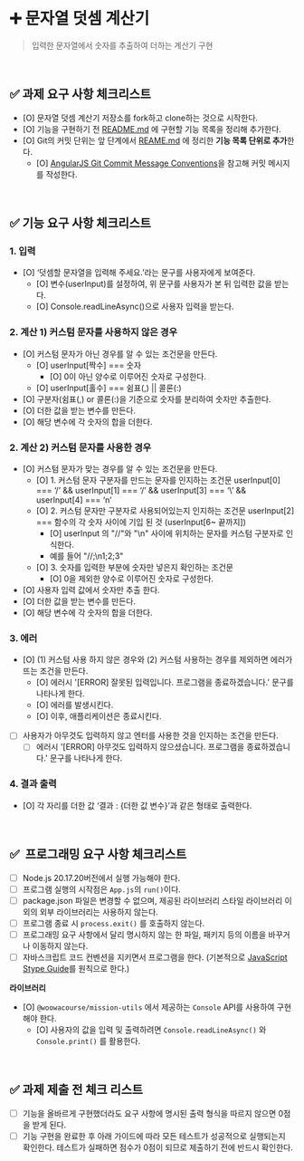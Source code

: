 # ➕ 문자열 덧셈 계산기
> 입력한 문자열에서 숫자를 추출하여 더하는 계산기 구현

<br/>

## ✅ 과제 요구 사항 체크리스트

- [O]  문자열 덧셈 계산기 저장소를 fork하고 clone하는 것으로 시작한다.
- [O]  기능을 구현하기 전 [README.md](http://README.md) 에 구현할 기능 목록을 정리해 추가한다.
- [O]  Git의 커밋 단위는 앞 단계에서 [REAME.md](http://REAME.md) 에 정리한 **기능 목록 단위로 추가**한다.
    - [O]  [AngularJS Git Commit Message Conventions](https://gist.github.com/stephenparish/9941e89d80e2bc58a153)을 참고해 커밋 메시지를 작성한다.

<br/>

## ✅ 기능 요구 사항 체크리스트

### 1. 입력

- [O]  ‘덧셈할 문자열을 입력해 주세요.’라는 문구를 사용자에게 보여준다.
    - [O]  변수(userInput)를 설정하여, 위 문구를 사용자가 본 뒤 입력한 값을 받는다.
    - [O]  Console.readLineAsync()으로 사용자 입력을 받는다.

### 2. 계산 1) 커스텀 문자를 사용하지 않은 경우

- [O]  커스텀 문자가 아닌 경우를 알 수 있는 조건문을 만든다.
    - [O]  userInput[짝수] === 숫자
        - [O] 0이 아닌 양수로 이루어진 숫자로 구성한다.  
    - [O]  userInput[홀수] === 쉼표(,) || 콜론(:)
- [O]  구분자(쉼표(,) or 콜론(:)을 기준으로 숫자를 분리하여 숫자만 추출한다.
- [O]  더한 값을 받는 변수를 만든다.
- [O]  해당 변수에 각 숫자의 합을 더한다.

### 2. 계산 2) 커스텀 문자를 사용한 경우

- [O]  커스텀 문자가 맞는 경우를 알 수 있는 조건문을 만든다.
    - [O]  1. 커스텀 문자 구분자를 만드는 문자를 인지하는 조건문
    userInput[0] === ‘/’ && 
    userInput[1] === ‘/’ && 
    userInput[3] === ‘\’ && 
    userInput[4] === ‘n’
    - [O]  2. 커스텀 문자만 구분자로 사용되어있는지 인지하는 조건문
    userInput[2] === 함수의 각 숫자 사이에 기입 된 것 (userInput[6~ 끝까지])
        - [O]  userInput 의 "//"와 "\n" 사이에 위치하는 문자를 커스텀 구분자로 인식한다.
        - 예를 들어 "//;\n1;2;3" 
    - [O] 3. 숫자를 입력한 부분에 숫자만 넣은지 확인하는 조건문
        - [O] 0을 제외한 양수로 이루어진 숫자로 구성한다.
- [O]  사용자 입력 값에서 숫자만 추출 한다.
- [O]  더한 값을 받는 변수를 만든다.
- [O]  해당 변수에 각 숫자의 합을 더한다.

### 3. 에러

- [O]  (1) 커스텀 사용 하지 않은 경우와 (2) 커스텀 사용하는 경우를 제외하면 에러가 뜨는 조건을 만든다.
    - [O]  에러시 '[ERROR] 잘못된 입력입니다. 프로그램을 종료하겠습니다.' 문구를 나타나게 한다.
    - [O]  에러를 발생시킨다.
    - [O]  이후, 애플리케이션은 종료시킨다.
- [ ]  사용자가 아무것도 입력하지 않고 엔터를 사용한 것을 인지하는 조건을 만든다.
    - [ ]  에러시 '[ERROR] 아무것도 입력하지 않으셨습니다. 프로그램을 종료하겠습니다.' 문구를 나타나게 한다. 
 
### 4. 결과 출력

- [O]  각 자리를 더한 값 ‘결과 : {더한 값 변수}’과 같은 형태로 출력한다.

<br/>

## ✅  프로그래밍 요구 사항 체크리스트

- [ ]  Node.js 20.17.20버전에서 실행 가능해야 한다.
- [ ]  프로그램 실행의 시작점은 `App.js`의 `run()`이다.
- [ ]  package.json 파일은 변경할 수 없으며, 제공된 라이브러리 스타일 라이브러리 이외의 외부 라이브러리는 사용하지 않는다.
- [ ]  프로그램 종료 시 `process.exit()` 를 호출하지 않는다.
- [ ]  프로그래밍 요구 사항에서 달리 명시하지 않는 한 파일, 패키지 등의 이름을 바꾸거나 이동하지 않는다.
- [ ]  자바스크립트 코드 컨벤션을 지키면서 프로그램을 한다. (기본적으로 [JavaScript Stype Guide](https://github.com/woowacourse/woowacourse-docs/tree/main/styleguide/javascript)를 원칙으로 한다.)

**라이브러리**

- [O]  `@woowacourse/mission-utils` 에서 제공하는 `Console` API를 사용하여 구현해야 한다.
    - [O]  사용자의 값을 입력 및 출력하려면 `Console.readLineAsync()` 와 `Console.print()` 를 활용한다.

<br/>

## ✅ 과제 제출 전 체크 리스트

- [ ]  기능을 올바르게 구현했더라도 요구 사항에 명시된 출력 형식을 따르지 않으면 0점을 받게 된다.
- [ ]  기능 구현을 완료한 후 아래 가이드에 따라 모든 테스트가 성공적으로 실행되는지 확인한다.
테스트가 실패하면 점수가 0점이 되므로 제출하기 전에 반드시 확인한다.